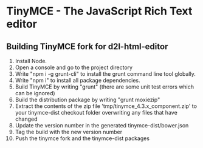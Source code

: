 TinyMCE - The JavaScript Rich Text editor
==========================================

Building TinyMCE fork for d2l-html-editor
-----------------
1. Install Node.
2. Open a console and go to the project directory
3. Write "npm i -g grunt-cli" to install the grunt command line tool globally.
4. Write "npm i" to install all package dependencies.
4. Build TinyMCE by writing "grunt" (there are some unit test errors which can be ignored)
5. Build the distribution package by writing "grunt moxiezip"
6. Extract the contents of the zip file 'tmp/tinymce_4.3.x_component.zip' to your tinymce-dist checkout folder overwriting any files that have changed
7. Update the version number in the generated tinymce-dist/bower.json
8. Tag the build with the new version number
9. Push the tinymce fork and the tinymce-dist packages

